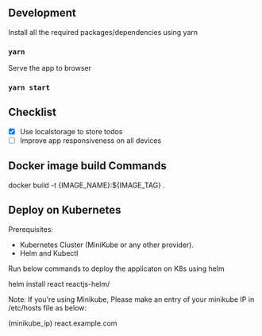 ## Development

Install all the required packages/dependencies using yarn

### `yarn`

Serve the app to browser

### `yarn start`

## Checklist

- [x] Use localstorage to store todos
- [ ] Improve app responsiveness on all devices

## Docker image build Commands

docker build -t {IMAGE_NAME}:${IMAGE_TAG} .


## Deploy on Kubernetes

Prerequisites:

- Kubernetes Cluster (MiniKube or any other provider).
- Helm and Kubectl

Run below commands to deploy the applicaton on K8s using helm

helm install react reactjs-helm/

Note: If you're using Minikube, Please make an entry of your minikube IP in /etc/hosts file as below:

(minikube_ip)   react.example.com

